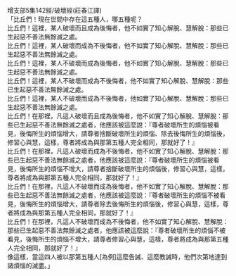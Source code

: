 增支部5集142經/破壞經(莊春江譯)  
「比丘們！現在世間中存在這五種人，哪五種呢？  
比丘們！這裡，某人破壞而且成為後悔者，他不如實了知心解脫、慧解脫：那些已生起惡不善法無餘滅之處。  
比丘們！這裡，某人破壞而成為不後悔者，他不如實了知心解脫、慧解脫：那些已生起惡不善法無餘滅之處。  
比丘們！這裡，某人不破壞而成為後悔者，他不如實了知心解脫、慧解脫：那些已生起惡不善法無餘滅之處。  
比丘們！這裡，某人不破壞而成為不後悔者，他不如實了知心解脫、慧解脫：那些已生起惡不善法無餘滅之處。  
比丘們！這裡，某人不破壞而成為不後悔者，他如實了知心解脫、慧解脫：那些已生起惡不善法無餘滅之處。  
比丘們！在那裡，凡這人破壞而且成為後悔者，他不如實了知心解脫、慧解脫：那些已生起惡不善法無餘滅之處者，他應該被這麼說：『尊者破壞所生的煩惱被看見，後悔所生的煩惱增大，請尊者捨斷破壞所生的煩惱、除去後悔所生的煩惱後，修習心與慧，這樣，尊者將成為與那第五種人完全相同，那就好了！』  
比丘們！在那裡，凡這人破壞而成為不後悔者，他不如實了知心解脫、慧解脫：那些已生起惡不善法無餘滅之處者，他應該被這麼說：『尊者破壞所生的煩惱被看見，後悔所生的煩惱不增大，請尊者捨斷破壞所生的煩惱後，修習心與慧，這樣，尊者將成為與那第五種人完全相同，那就好了！』  
比丘們！在那裡，凡這人不破壞而成為後悔者，他不如實了知心解脫、慧解脫：那些已生起惡不善法無餘滅之處者，他應該被這麼說：『尊者破壞所生的煩惱不被看見，後悔所生的煩惱增大，請尊者除去後悔所生的煩惱後，修習心與慧，這樣，尊者將成為與那第五種人完全相同，那就好了！』  
比丘們！在那裡，凡這人不破壞而成為不後悔者，他不如實了知心解脫、慧解脫：那些已生起惡不善法無餘滅之處者，他應該被這麼說：『尊者破壞所生的煩惱不被看見，後悔所生的煩惱不增大，請尊者修習心與慧，這樣，尊者將成為與那第五種人完全相同，那就好了！』  
像這樣，當這四人被以那第五種人[為例]這麼告誡、這麼教誡時，他們次第地達到諸煩惱的滅盡。」  
  
  
